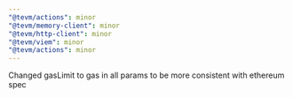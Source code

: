 ```yaml
---
"@tevm/actions": minor
"@tevm/memory-client": minor
"@tevm/http-client": minor
"@tevm/viem": minor
"@tevm/actions": minor
---
```


Changed gasLimit to gas in all params to be more consistent with ethereum spec

